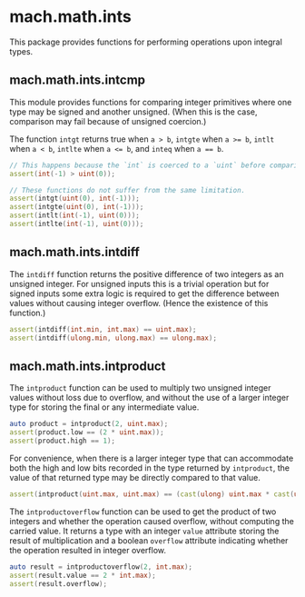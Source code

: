 # mach.math.ints


This package provides functions for performing operations upon integral types.


## mach.math.ints.intcmp


This module provides functions for comparing integer primitives where one
type may be signed and another unsigned.
(When this is the case, comparison may fail because of unsigned coercion.)

The function `intgt` returns true when `a > b`, `intgte` when `a >= b`,
`intlt` when `a < b`, `intlte` when `a <= b`, and `inteq` when `a == b`.

``` D
// This happens because the `int` is coerced to a `uint` before comparing.
assert(int(-1) > uint(0));
```

``` D
// These functions do not suffer from the same limitation.
assert(intgt(uint(0), int(-1)));
assert(intgte(uint(0), int(-1)));
assert(intlt(int(-1), uint(0)));
assert(intlte(int(-1), uint(0)));
```


## mach.math.ints.intdiff


The `intdiff` function returns the positive difference of two integers as an
unsigned integer.
For unsigned inputs this is a trivial operation but for signed inputs some
extra logic is required to get the difference between values without causing
integer overflow. (Hence the existence of this function.)

``` D
assert(intdiff(int.min, int.max) == uint.max);
assert(intdiff(ulong.min, ulong.max) == ulong.max);
```


## mach.math.ints.intproduct


The `intproduct` function can be used to multiply two unsigned integer values
without loss due to overflow, and without the use of a larger integer type
for storing the final or any intermediate value.

``` D
auto product = intproduct(2, uint.max);
assert(product.low == (2 * uint.max));
assert(product.high == 1);
```


For convenience, when there is a larger integer type that can accommodate both
the high and low bits recorded in the type returned by `intproduct`,
the value of that returned type may be directly compared to that value.

``` D
assert(intproduct(uint.max, uint.max) == (cast(ulong) uint.max * cast(ulong) uint.max));
```


The `intproductoverflow` function can be used to get the product of two integers
and whether the operation caused overflow, without computing the carried value.
It returns a type with an integer `value` attribute storing the result of
multiplication and a boolean `overflow` attribute indicating whether the
operation resulted in integer overflow.

``` D
auto result = intproductoverflow(2, int.max);
assert(result.value == 2 * int.max);
assert(result.overflow);
```


